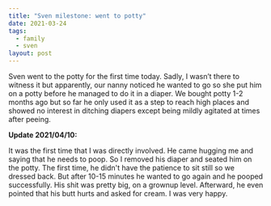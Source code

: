 ```yaml
---
title: "Sven milestone: went to potty"
date: 2021-03-24
tags:
  - family
  - sven
layout: post
---
```


Sven went to the potty for the first time today. Sadly, I wasn’t there to witness it but apparently, our nanny noticed he wanted to go so she put him on a potty before he managed to do it in a diaper. We bought potty 1-2 months ago but so far he only used it as a step to reach high places and showed no interest in ditching diapers except being mildly agitated at times after peeing.

**Update 2021/04/10:**

It was the first time that I was directly involved. He came hugging me and saying that he needs to poop. So I removed his diaper and seated him on the potty. The first time, he didn't have the patience to sit still so we dressed back. But after 10-15 minutes he wanted to go again and he pooped successfully. His shit was pretty big, on a grownup level. Afterward, he even pointed that his butt hurts and asked for cream. I was very happy.
